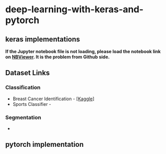 # deep-learning-with-keras-and-pytorch
## keras implementations

**If the Jupyter notebook file is not loading, please load the notebook link on [NBViewer](https://nbviewer.jupyter.org/). It is the problem from Github side.**

## Dataset Links

### Classification
* Breast Cancer Identification - [[Kaggle]](https://www.kaggle.com/paultimothymooney/breast-histopathology-images)
* Sports Classifier - 

### Segmentation
* 


## pytorch implementation
